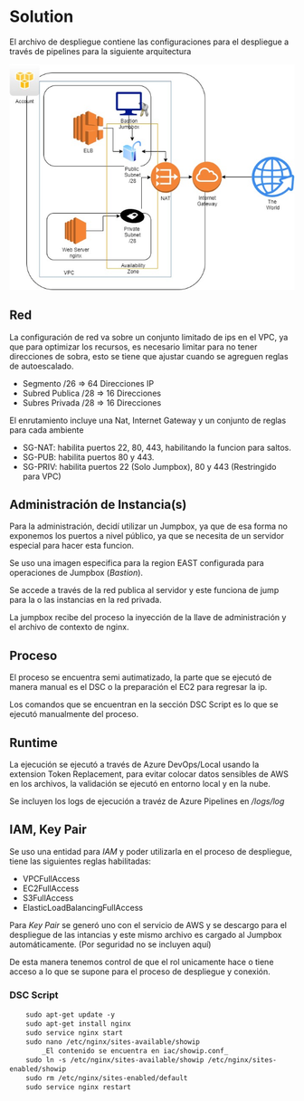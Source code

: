 # Solution
El archivo de despliegue contiene las configuraciones para el despliegue a través de pipelines para la siguiente arquitectura

![Arquitectura](imgs/solarch.jpg)

## Red
La configuración de red va sobre un conjunto limitado de ips en el VPC, ya que para optimizar los recursos, es necesario limitar para no tener direcciones de sobra, esto se tiene que ajustar cuando se agreguen reglas de autoescalado.

- Segmento /26 => 64  Direcciones IP
- Subred Publica /28 => 16 Direcciones
- Subres Privada /28 => 16 Direcciones

El enrutamiento incluye una Nat, Internet  Gateway y un conjunto de reglas para cada ambiente

- SG-NAT: habilita puertos 22, 80, 443, habilitando la funcion para saltos.
- SG-PUB: habilita puertos 80 y 443.
- SG-PRIV: habilita puertos 22 (Solo Jumpbox), 80 y 443 (Restringido para VPC)


## Administración de Instancia(s)
Para la administración, decidí utilizar un Jumpbox, ya que de esa forma no exponemos los puertos a nivel público, ya que se necesita de un servidor especial para hacer esta funcion.

Se uso una imagen especifica para la region EAST configurada para operaciones de Jumpbox (*Bastion*).

Se accede a través de la red publica al servidor y este funciona de jump para la o las instancias en la red privada.

La jumpbox recibe del proceso la inyección de la llave de administración y el archivo de contexto de nginx.


## Proceso
El proceso se encuentra semi autimatizado, la parte que se ejecutó de manera manual es el DSC o la preparación el EC2 para regresar la ip.

Los comandos que se encuentran en la sección DSC Script es lo que se ejecutó manualmente del proceso.

## Runtime
La ejecución se ejecutó a través de Azure DevOps/Local usando la extension Token Replacement, para evitar colocar datos sensibles de AWS en los archivos, la validación se ejecutó en entorno local y en la nube.


Se incluyen los logs de ejecución a travéz de Azure Pipelines en */logs/log*

## IAM, Key Pair
Se uso una entidad para _IAM_ y poder utilizarla en el proceso de despliegue, tiene las siguientes reglas habilitadas:
- VPCFullAccess
- EC2FullAccess
- S3FullAccess
- ElasticLoadBalancingFullAccess

Para _Key Pair_ se generó uno con el servicio de AWS y se descargo para el despliegue de las intancias y este mismo archivo es cargado al Jumpbox automáticamente. (Por seguridad no se incluyen aquí)

De esta manera tenemos control de que el rol unicamente hace o tiene acceso a lo que se supone para el proceso de despliegue y conexión. 

### DSC Script
```
    sudo apt-get update -y
    sudo apt-get install nginx
    sudo service nginx start
    sudo nano /etc/nginx/sites-available/showip
        _El contenido se encuentra en iac/showip.conf_
    sudo ln -s /etc/nginx/sites-available/showip /etc/nginx/sites-enabled/showip
    sudo rm /etc/nginx/sites-enabled/default
    sudo service nginx restart
```
